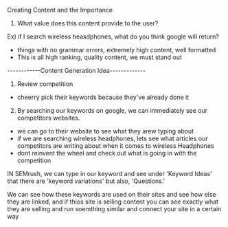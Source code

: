 Creating Content and the Importance 

1. What value does this content provide to the user?

Ex) if I search wireless heasdphones, what do you think google will return?
- things with no grammar errors, extremely high content, well formatted
- This is all high ranking, quality content, we must stand out

------------Content Generation Idea-------------
1. Review competition
- cheerry pick their keywords because they've already done it
2. By searching our keywords on google, we can immediately see our competitors websites.
- we can go to their website to see what they arew typing about 
- if we are searching wireless headphones, lets see what articles our competitors are writing about when it comes to wireless Headphones 
- dont reinvent the wheel and check out what is going in with the competition 

IN SEMrush, we can type in our keyword and see under 'Keyword Ideas' that there are 'keyword variations' but also, 'Questions.'

We can see how these keywords are used on their sites and see how else they are linked, and if thios site is selling content you can see exactly what they are selling and run soemthing similar and connect your site in a certain way